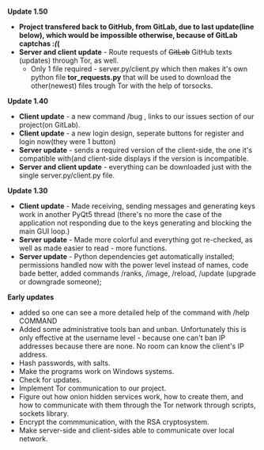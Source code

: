 __Update 1.50__
* __Project transfered back to GitHub, from GitLab, due to last update(line below), which would be impossible otherwise, because of GitLab captchas :*(*(__
* __Server and client update__ - Route requests of <del>GitLab</del> GitHub texts (updates) through Tor, as well.
  * Only 1 file required - server.py/client.py which then makes it's own python file __tor_requests.py__ that will be used to download the other(newest) files trough Tor with the help of torsocks.

__Update 1.40__
* __Client update__ - a new command /bug , links to our issues section of our project(on GitLab).
* __Client update__ - a new login design, seperate buttons for register and login now(they were 1 button)
* __Server update__ - sends a required version of the client-side, the one it's compatible with(and client-side displays if the version is incompatible.
* __Server and client update__ - everything can be downloaded just with the single server.py/client.py file.

__Update 1.30__
* __Client update__ - Made receiving, sending messages and generating keys work in another PyQt5 thread (there's no more the case of the application not responding due to the keys generating and blocking the main GUI loop.)
* __Server update__ - Made more colorful and everything got re-checked, as well as made easier to read - more functions.
* __Server update__ - Python dependencies get automatically installed; permissions handled now with the power level instead of names, code bade better, added commands /ranks, /image, /reload, /update (upgrade or downgrade someone);

__Early updates__
* added so one can see a more detailed help of the command with /help COMMAND
* Added some administrative tools ban and unban. Unfortunately this is only effective at the username level - because one can't ban IP addresses because there are none. No room can know the client's IP address.
* Hash passwords, with salts.
* Make the programs work on Windows systems.
* Check for updates.
* Implement Tor communication to our project.
* Figure out how onion hidden services work, how to create them, and how to communicate with them through the Tor network through scripts, sockets library.
* Encrypt the commmunication, with the RSA cryptosystem.
* Make server-side and client-sides able to communicate over local network.
